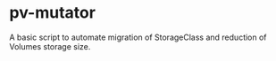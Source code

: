 # pv-mutator
A basic script to automate migration of StorageClass and reduction of Volumes storage size.
